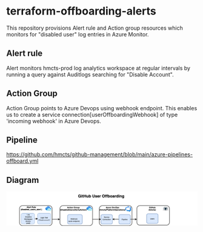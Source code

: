 # terraform-offboarding-alerts

This repository provisions Alert rule and Action group resources which monitors for "disabled user" log entries in Azure Monitor. 
## Alert rule
Alert monitors hmcts-prod log analytics workspace at regular intervals by running a query against Auditlogs searching for "Disable Account".
## Action Group
Action Group points to Azure Devops using webhook endpoint. This enables us to create a service connection[userOffboardingWebhook] of type 'incoming webhook' in Azure Devops.
## Pipeline
https://github.com/hmcts/github-management/blob/main/azure-pipelines-offboard.yml

## Diagram
![FlowChart](images/offboarduser.png)